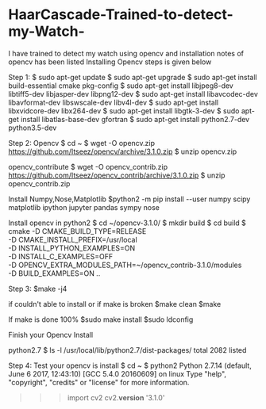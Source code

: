 # HaarCascade-Trained-to-detect-my-Watch-
I have trained  to detect my watch using opencv and installation notes of opencv has been listed
Installing Opencv steps is given below

Step 1:
$ sudo apt-get update
$ sudo apt-get upgrade
$ sudo apt-get install build-essential cmake pkg-config
$ sudo apt-get install libjpeg8-dev libtiff5-dev libjasper-dev libpng12-dev
$ sudo apt-get install libavcodec-dev libavformat-dev libswscale-dev libv4l-dev
$ sudo apt-get install libxvidcore-dev libx264-dev
$ sudo apt-get install libgtk-3-dev
$ sudo apt-get install libatlas-base-dev gfortran
$ sudo apt-get install python2.7-dev python3.5-dev

Step 2:
Opencv 
$ cd ~
$ wget -O opencv.zip https://github.com/Itseez/opencv/archive/3.1.0.zip
$ unzip opencv.zip

opencv_contribute
$ wget -O opencv_contrib.zip https://github.com/Itseez/opencv_contrib/archive/3.1.0.zip
$ unzip opencv_contrib.zip

Install Numpy,Nose,Matplotlib
$python2 -m pip install --user numpy scipy matplotlib ipython jupyter pandas sympy nose

Install opencv in python2
$ cd ~/opencv-3.1.0/
$ mkdir build
$ cd build
$ cmake -D CMAKE_BUILD_TYPE=RELEASE \
    -D CMAKE_INSTALL_PREFIX=/usr/local \
    -D INSTALL_PYTHON_EXAMPLES=ON \
    -D INSTALL_C_EXAMPLES=OFF \
    -D OPENCV_EXTRA_MODULES_PATH=~/opencv_contrib-3.1.0/modules \
    -D BUILD_EXAMPLES=ON ..


Step 3:
$make -j4

if couldn't able to install or if make is broken
$make clean
$make

If make is done 100%
$sudo make install
$sudo ldconfig

Finish your Opencv Install

python2.7
$ ls -l /usr/local/lib/python2.7/dist-packages/
total 2082
listed

Step 4:
Test your opencv is install
$ cd ~
$ python2
Python 2.7.14 (default, June 6 2017, 12:43:10) 
[GCC 5.4.0 20160609] on linux
Type "help", "copyright", "credits" or "license" for more information.
>>> import cv2
>>> cv2.__version__
'3.1.0'
>>>
